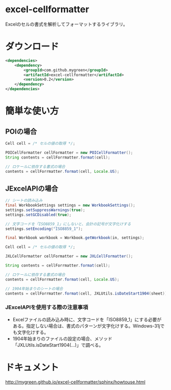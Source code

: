 # excel-cellformatter
Excelのセルの書式を解析してフォーマットするライブラリ。

# ダウンロード
```xml
<dependencies>
    <dependency>
        <groupId>com.github.mygreen</groupId>
        <artifactId>excel-cellformatter</artifactId>
        <version>0.2</version>
    </dependency>
</dependencies>
```

# 簡単な使い方
## POIの場合

```java
Cell cell = /* セルの値の取得 */;

POICellFormatter cellFormatter = new POICellFormatter();
String contents = cellForrmatter.format(cell);

// ロケールに依存する書式の場合
contents = cellForrmatter.format(cell, Locale.US);

```

## JExcelAPIの場合

```java
// シートの読み込み
final WorkbookSettings settings = new WorkbookSettings();
settings.setSuppressWarnings(true);
settings.setGCDisabled(true);

// 文字コードを「ISO8859_1」にしないと、会計の記号が文字化けする
settings.setEncoding("ISO8859_1");

final Workbook workbook = Workbook.getWorkbook(in, settings);

Cell cell = /* セルの値の取得 */;

JXLCellFormatter cellFormatter = new JXLCellFormatter();

String contents = cellForrmatter.format(cell);

// ロケールに依存する書式の場合
contents = cellForrmatter.format(cell, Locale.US);

// 1904年始まりのシートの場合
contents = cellForrmatter.format(cell, JXLUtils.isDateStart1904(sheet));

```

### JExcelAPIを使用する際の注意事項
- Excelファイルの読み込み時に、文字コードを「ISO8859_1」にする必要がある。指定しない場合は、書式のパターンが文字化けする。Windows-31jでも文字化けする。
- 1904年始まりのファイルの設定の場合、メソッド「JXLUtils.isDateStart1904(...)」で調べる。


# ドキュメント
http://mygreen.github.io/excel-cellformatter/sphinx/howtouse.html


